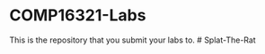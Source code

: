 # COMP16321-Labs

This is the repository that you submit your labs to.
#   S p l a t - T h e - R a t  
 